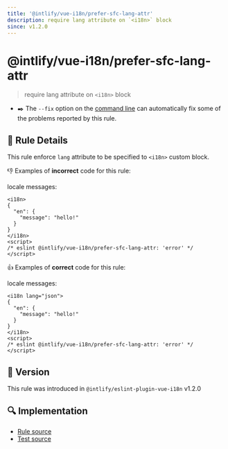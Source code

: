 ```yaml
---
title: '@intlify/vue-i18n/prefer-sfc-lang-attr'
description: require lang attribute on `<i18n>` block
since: v1.2.0
---
```


# @intlify/vue-i18n/prefer-sfc-lang-attr

> require lang attribute on `<i18n>` block

- :black_nib:️ The `--fix` option on the [command line](http://eslint.org/docs/user-guide/command-line-interface#fix) can automatically fix some of the problems reported by this rule.

## :book: Rule Details

This rule enforce `lang` attribute to be specified to `<i18n>` custom block.

:-1: Examples of **incorrect** code for this rule:

locale messages:

<eslint-code-block fix>

<!-- eslint-skip -->

```vue
<i18n>
{
  "en": {
    "message": "hello!"
  }
}
</i18n>
<script>
/* eslint @intlify/vue-i18n/prefer-sfc-lang-attr: 'error' */
</script>
```

</eslint-code-block>

:+1: Examples of **correct** code for this rule:

locale messages:

<eslint-code-block fix>

<!-- eslint-skip -->

```vue
<i18n lang="json">
{
  "en": {
    "message": "hello!"
  }
}
</i18n>
<script>
/* eslint @intlify/vue-i18n/prefer-sfc-lang-attr: 'error' */
</script>
```

</eslint-code-block>

## :rocket: Version

This rule was introduced in `@intlify/eslint-plugin-vue-i18n` v1.2.0

## :mag: Implementation

- [Rule source](https://github.com/intlify/eslint-plugin-vue-i18n/blob/master/lib/rules/prefer-sfc-lang-attr.ts)
- [Test source](https://github.com/intlify/eslint-plugin-vue-i18n/tree/master/tests/lib/rules/prefer-sfc-lang-attr.ts)
